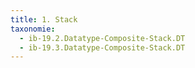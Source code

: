 ```yaml
---
title: 1. Stack
taxonomie:
  - ib-19.2.Datatype-Composite-Stack.DT
  - ib-19.3.Datatype-Composite-Stack.DT
---
```

